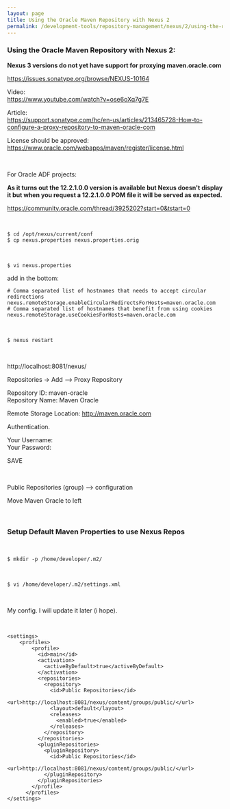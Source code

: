 ```yaml
---
layout: page
title: Using the Oracle Maven Repository with Nexus 2
permalink: /development-tools/repository-management/nexus/2/using-the-oracle-maven-repository-with-nexus/
---
```


### Using the Oracle Maven Repository with Nexus 2:  


**Nexus 3 versions do not yet have support for proxying maven.oracle.com**

https://issues.sonatype.org/browse/NEXUS-10164



Video:  
https://www.youtube.com/watch?v=ose6oXq7g7E


Article:  
https://support.sonatype.com/hc/en-us/articles/213465728-How-to-configure-a-proxy-repository-to-maven-oracle-com

License should be approved:  
https://www.oracle.com/webapps/maven/register/license.html

<br/>

For Oracle ADF projects:  

**As it turns out the 12.2.1.0.0 version is available but Nexus doesn't display it but when you request a 12.2.1.0.0 POM file it will be served as expected.**

https://community.oracle.com/thread/3925202?start=0&tstart=0


<br/>

    $ cd /opt/nexus/current/conf
    $ cp nexus.properties nexus.properties.orig

<br/>

    $ vi nexus.properties

add in the bottom:

    # Comma separated list of hostnames that needs to accept circular redirections
    nexus.remoteStorage.enableCircularRedirectsForHosts=maven.oracle.com
    # Comma separated list of hostnames that benefit from using cookies
    nexus.remoteStorage.useCookiesForHosts=maven.oracle.com

<br/>

    $ nexus restart



<br/>

http://localhost:8081/nexus/  


Repositories -> Add --> Proxy Repository

Repository ID: maven-oracle  
Repository Name: Maven Oracle  

Remote Storage Location: http://maven.oracle.com

Authentication.

Your Username:  
Your Password:  

SAVE

<br/>

Public Repositories (group) --> configuration

Move Maven Oracle to left



<br/>

### Setup Default Maven Properties to use Nexus Repos


<br/>

    $ mkdir -p /home/developer/.m2/

<br/>

    $ vi /home/developer/.m2/settings.xml

<br/>  

My config. I will update it later (i hope).

<br/>  

    <settings>
        <profiles>
            <profile>
              <id>main</id>
              <activation>
                <activeByDefault>true</activeByDefault>
              </activation>
              <repositories>
                <repository>
                  <id>Public Repositories</id>
                  <url>http://localhost:8081/nexus/content/groups/public/</url>
                  <layout>default</layout>
                  <releases>
                    <enabled>true</enabled>
                  </releases>
                </repository>
              </repositories>
              <pluginRepositories>
                <pluginRepository>
                  <id>Public Repositories</id>
                  <url>http://localhost:8081/nexus/content/groups/public/</url>
                </pluginRepository>
              </pluginRepositories>
            </profile>
          </profiles>
    </settings>
